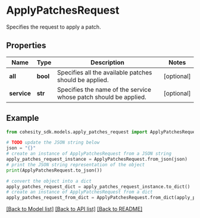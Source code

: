 # ApplyPatchesRequest

Specifies the request to apply a patch.

## Properties

Name | Type | Description | Notes
------------ | ------------- | ------------- | -------------
**all** | **bool** | Specifies all the available patches should be applied. | [optional] 
**service** | **str** | Specifies the name of the service whose patch should be applied. | [optional] 

## Example

```python
from cohesity_sdk.models.apply_patches_request import ApplyPatchesRequest

# TODO update the JSON string below
json = "{}"
# create an instance of ApplyPatchesRequest from a JSON string
apply_patches_request_instance = ApplyPatchesRequest.from_json(json)
# print the JSON string representation of the object
print(ApplyPatchesRequest.to_json())

# convert the object into a dict
apply_patches_request_dict = apply_patches_request_instance.to_dict()
# create an instance of ApplyPatchesRequest from a dict
apply_patches_request_from_dict = ApplyPatchesRequest.from_dict(apply_patches_request_dict)
```
[[Back to Model list]](../README.md#documentation-for-models) [[Back to API list]](../README.md#documentation-for-api-endpoints) [[Back to README]](../README.md)


